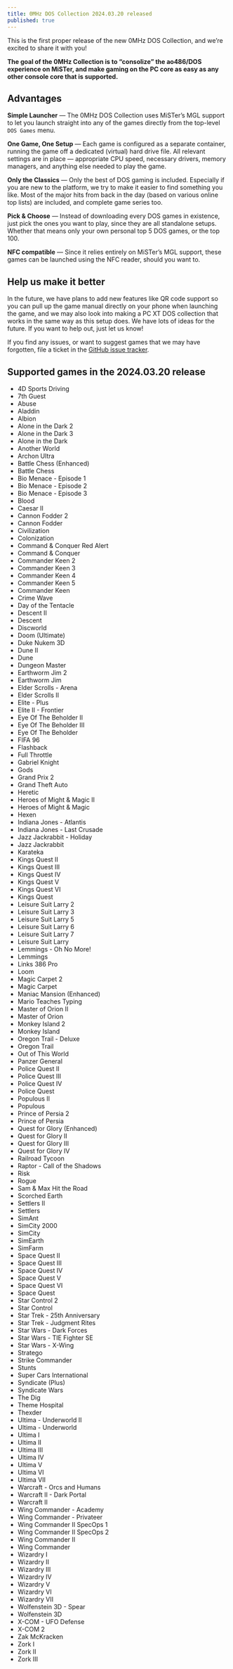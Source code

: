 ```yaml
---
title: 0MHz DOS Collection 2024.03.20 released
published: true
---
```


This is the first proper release of the new 0MHz DOS Collection, and we’re excited to share it with you!

**The goal of the 0MHz Collection is to “consolize” the ao486/DOS experience on MiSTer, and make gaming on the PC core as easy as any other console core that is supported.**

## Advantages

**Simple Launcher** — The 0MHz DOS Collection uses MiSTer’s MGL support to let you launch straight into any of the games directly from the top-level `DOS Games` menu.

**One Game, One Setup** — Each game is configured as a separate container, running the game off a dedicated (virtual) hard drive file. All relevant settings are in place — appropriate CPU speed, necessary drivers, memory managers, and anything else needed to play the game.

**Only the Classics** — Only the best of DOS gaming is included. Especially if you are new to the platform, we try to make it easier to find something you like. Most of the major hits from back in the day (based on various online top lists) are included, and complete game series too.

**Pick & Choose** — Instead of downloading every DOS games in existence, just pick the ones you want to play, since they are all standalone setups. Whether that means only your own personal top 5 DOS games, or the top 100.

**NFC compatible** — Since it relies entirely on MiSTer’s MGL support, these games can be launched using the NFC reader, should you want to.

## Help us make it better

In the future, we have plans to add new features like QR code support so you can pull up the game manual directly on your phone when launching the game, and we may also look into making a PC XT DOS collection that works in the same way as this setup does. We have lots of ideas for the future. If you want to help out, just let us know!

If you find any issues, or want to suggest games that we may have forgotten, file a ticket in the [GitHub issue tracker](https://github.com/0mhz-net/0mhz-collection/issues).

## Supported games in the 2024.03.20 release

* 4D Sports Driving
* 7th Guest
* Abuse
* Aladdin
* Albion
* Alone in the Dark 2
* Alone in the Dark 3
* Alone in the Dark
* Another World
* Archon Ultra
* Battle Chess (Enhanced)
* Battle Chess
* Bio Menace - Episode 1
* Bio Menace - Episode 2
* Bio Menace - Episode 3
* Blood
* Caesar II
* Cannon Fodder 2
* Cannon Fodder
* Civilization
* Colonization
* Command & Conquer Red Alert
* Command & Conquer
* Commander Keen 2
* Commander Keen 3
* Commander Keen 4
* Commander Keen 5
* Commander Keen
* Crime Wave
* Day of the Tentacle
* Descent II
* Descent
* Discworld
* Doom (Ultimate)
* Duke Nukem 3D
* Dune II
* Dune
* Dungeon Master
* Earthworm Jim 2
* Earthworm Jim
* Elder Scrolls - Arena
* Elder Scrolls II
* Elite - Plus
* Elite II - Frontier
* Eye Of The Beholder II
* Eye Of The Beholder III
* Eye Of The Beholder
* FIFA 96
* Flashback
* Full Throttle
* Gabriel Knight
* Gods
* Grand Prix 2
* Grand Theft Auto
* Heretic
* Heroes of Might & Magic II
* Heroes of Might & Magic
* Hexen
* Indiana Jones - Atlantis
* Indiana Jones - Last Crusade
* Jazz Jackrabbit - Holiday
* Jazz Jackrabbit
* Karateka
* Kings Quest II
* Kings Quest III
* Kings Quest IV
* Kings Quest V
* Kings Quest VI
* Kings Quest
* Leisure Suit Larry 2
* Leisure Suit Larry 3
* Leisure Suit Larry 5
* Leisure Suit Larry 6
* Leisure Suit Larry 7
* Leisure Suit Larry
* Lemmings - Oh No More!
* Lemmings
* Links 386 Pro
* Loom
* Magic Carpet 2
* Magic Carpet
* Maniac Mansion (Enhanced)
* Mario Teaches Typing
* Master of Orion II
* Master of Orion
* Monkey Island 2
* Monkey Island
* Oregon Trail - Deluxe
* Oregon Trail
* Out of This World
* Panzer General
* Police Quest II
* Police Quest III
* Police Quest IV
* Police Quest
* Populous II
* Populous
* Prince of Persia 2
* Prince of Persia
* Quest for Glory (Enhanced)
* Quest for Glory II
* Quest for Glory III
* Quest for Glory IV
* Railroad Tycoon
* Raptor - Call of the Shadows
* Risk
* Rogue
* Sam & Max Hit the Road
* Scorched Earth
* Settlers II
* Settlers
* SimAnt
* SimCity 2000
* SimCity
* SimEarth
* SimFarm
* Space Quest II
* Space Quest III
* Space Quest IV
* Space Quest V
* Space Quest VI
* Space Quest
* Star Control 2
* Star Control
* Star Trek - 25th Anniversary
* Star Trek - Judgment Rites
* Star Wars - Dark Forces
* Star Wars - TIE Fighter SE
* Star Wars - X-Wing
* Stratego
* Strike Commander
* Stunts
* Super Cars International
* Syndicate (Plus)
* Syndicate Wars
* The Dig
* Theme Hospital
* Thexder
* Ultima - Underworld II
* Ultima - Underworld
* Ultima I
* Ultima II
* Ultima III
* Ultima IV
* Ultima V
* Ultima VI
* Ultima VII
* Warcraft - Orcs and Humans
* Warcraft II - Dark Portal
* Warcraft II
* Wing Commander - Academy
* Wing Commander - Privateer
* Wing Commander II SpecOps 1
* Wing Commander II SpecOps 2
* Wing Commander II
* Wing Commander
* Wizardry I
* Wizardry II
* Wizardry III
* Wizardry IV
* Wizardry V
* Wizardry VI
* Wizardry VII
* Wolfenstein 3D - Spear
* Wolfenstein 3D
* X-COM - UFO Defense
* X-COM 2
* Zak McKracken
* Zork I
* Zork II
* Zork III